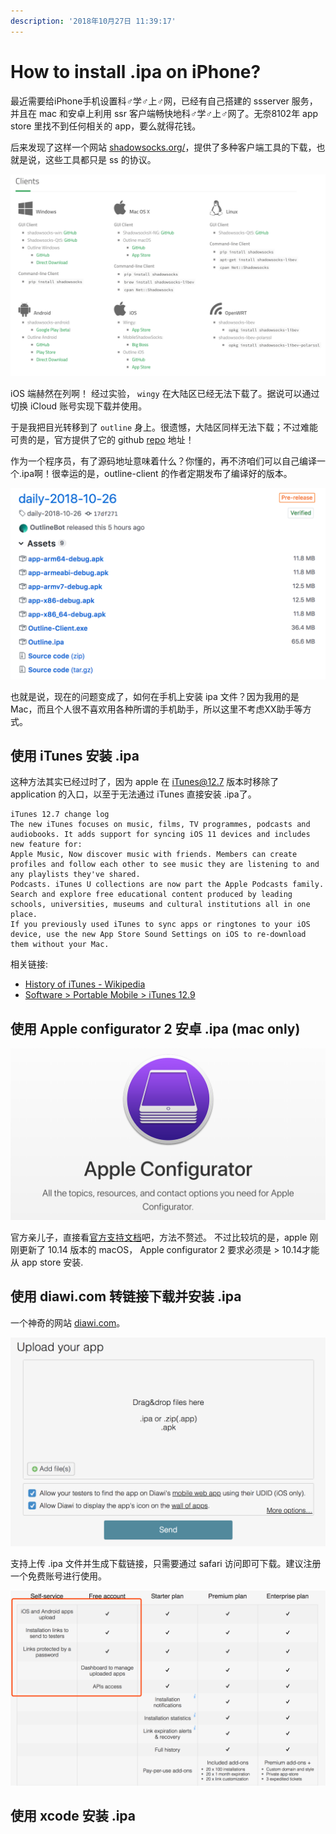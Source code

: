 ```yaml
---
description: '2018年10月27日 11:39:17'
---
```


# How to install .ipa on iPhone?

最近需要给iPhone手机设置科♂学♂上♂网，已经有自己搭建的 ssserver 服务，并且在 mac 和安卓上利用 ssr 客户端畅快地科♂学♂上♂网了。无奈8102年 app store 里找不到任何相关的 app，要么就得花钱。

后来发现了这样一个网站 [shadowsocks.org/](https://shadowsocks.org/)，提供了多种客户端工具的下载，也就是说，这些工具都只是 ss 的协议。

![](../../.gitbook/assets/2018-10-27-11-37-58.png)

iOS 端赫然在列啊！ 经过实验， `wingy` 在大陆区已经无法下载了。据说可以通过切换 iCloud 账号实现下载并使用。

于是我把目光转移到了 `outline` 身上。很遗憾，大陆区同样无法下载；不过难能可贵的是，官方提供了它的 github [repo](https://github.com/Jigsaw-Code/outline-client/) 地址！

作为一个程序员，有了源码地址意味着什么？你懂的，再不济咱们可以自己编译一个.ipa啊！很幸运的是，outline-client 的作者定期发布了编译好的版本。

![](../../.gitbook/assets/2018-10-27-11-43-26.png)

也就是说，现在的问题变成了，如何在手机上安装 ipa 文件？因为我用的是 Mac，而且个人很不喜欢用各种所谓的手机助手，所以这里不考虑XX助手等方式。

## 使用 iTunes 安装 .ipa

这种方法其实已经过时了，因为 apple 在 iTunes@12.7 版本时移除了 application 的入口，以至于无法通过 iTunes 直接安装 .ipa了。

```text
iTunes 12.7 change log
The new iTunes focuses on music, films, TV programmes, podcasts and audiobooks. It adds support for syncing iOS 11 devices and includes new feature for:
Apple Music, Now discover music with friends. Members can create profiles and follow each other to see music they are listening to and any playlists they've shared.
Podcasts. iTunes U collections are now part the Apple Podcasts family. Search and explore free educational content produced by leading schools, universities, museums and cultural institutions all in one place.
If you previously used iTunes to sync apps or ringtones to your iOS device, use the new App Store Sound Settings on iOS to re-download them without your Mac.
```

相关链接:

* [History of iTunes - Wikipedia](https://en.wikipedia.org/wiki/History_of_iTunes#iTunes_9)
* [Software &gt; Portable Mobile &gt; iTunes 12.9](https://www.videohelp.com/software/iTunes/version-history)

## 使用 Apple configurator 2 安卓 .ipa \(mac only\)

![](../../.gitbook/assets/2018-10-27-12-01-56.png)

官方亲儿子，直接看[官方支持文档](https://support.apple.com/apple-configurator)吧，方法不赘述。 不过比较坑的是，apple 刚刚更新了 10.14 版本的 macOS， Apple configurator 2 要求必须是 &gt; 10.14才能从 app store 安装.

## 使用 diawi.com 转链接下载并安装 .ipa

一个神奇的网站 [diawi.com](https://www.diawi.com)。

![](../../.gitbook/assets/2018-10-27-12-05-08.png)

支持上传 .ipa 文件并生成下载链接，只需要通过 safari 访问即可下载。建议注册一个免费账号进行使用。

![](../../.gitbook/assets/2018-10-27-12-05-34.png)

## 使用 xcode 安装 .ipa

